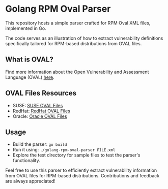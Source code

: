 # Golang RPM Oval Parser

This repository hosts a simple parser crafted for RPM Oval XML files, implemented in Go.

The code serves as an illustration of how to extract vulnerability definitions specifically tailored for RPM-based distributions from OVAL files.

## What is OVAL?
Find more information about the Open Vulnerability and Assessment Language (OVAL) [here](https://oval.cisecurity.org/).

## OVAL Files Resources
- SUSE: [SUSE OVAL Files](http://ftp.suse.com/pub/projects/security/oval/)
- RedHat: [RedHat OVAL Files](https://www.redhat.com/security/data/oval/)
- Oracle: [Oracle OVAL Files](https://linux.oracle.com/oval/)

## Usage
- Build the parser: `go build`
- Run it using: `./golang-rpm-oval-parser FILE.xml`
- Explore the test directory for sample files to test the parser's functionality.

Feel free to use this parser to efficiently extract vulnerability information from OVAL files for RPM-based distributions. Contributions and feedback are always appreciated!
